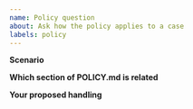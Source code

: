 ```yaml
---
name: Policy question
about: Ask how the policy applies to a case
labels: policy
---
```


**Scenario**

**Which section of POLICY.md is related**

**Your proposed handling**
